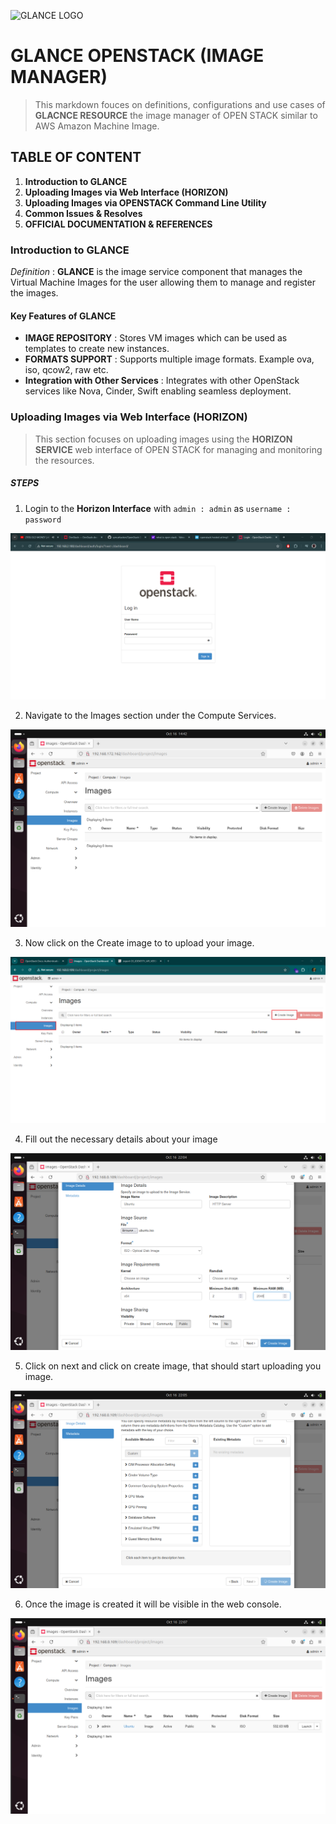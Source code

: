 ![GLANCE LOGO](https://gitlab.in2p3.fr/uploads/-/system/project/avatar/6720/OpenStack_Project_Glance_mascot.png)

# GLANCE OPENSTACK (IMAGE MANAGER)

> This markdown fouces on definitions, configurations and use cases of **GLACNCE RESOURCE** the image manager of OPEN STACK similar to AWS Amazon Machine Image.

## TABLE OF CONTENT

1. **Introduction to GLANCE**
2. **Uploading Images via Web Interface (HORIZON)**
3. **Uploading Images via OPENSTACK Command Line Utility**
4. **Common Issues & Resolves**
5. **OFFICIAL DOCUMENTATION & REFERENCES**

### Introduction to GLANCE

_Definition_ : **GLANCE** is the image service component that manages the Virtual Machine Images for the user allowing them to manage and register the images.

#### Key Features of GLANCE

- **IMAGE REPOSITORY** : Stores VM images which can be used as templates to create new instances.
- **FORMATS SUPPORT** : Supports multiple image formats. Example ova, iso, qcow2, raw etc.
- **Integration with Other Services** : Integrates with other OpenStack services like Nova, Cinder, Swift enabling seamless deployment.

### Uploading Images via Web Interface (HORIZON)

> This section focuses on uploading images using the **HORIZON SERVICE** web interface of OPEN STACK for managing and monitoring the resources.

##### STEPS

1. Login to the **Horizon Interface** with `admin : admin` as `username : password`

![Horizon Login Panel](/images/general/login.png)

2. Navigate to the Images section under the Compute Services.

![Glance Image Manager](/images/glance-gui/glance.png)

3. Now click on the Create image to to upload your image.

![Glance Image Manager](/images/glance-gui/image-upload.png)

4. Fill out the necessary details about your image

![Configuring Your Image](/images/glance-gui/configurations.png)

5. Click on next and click on create image, that should start uploading you image.

![Uploading Image](/images/glance-gui/create-image.png)

6. Once the image is created it will be visible in the web console.

![Image Uploaded](/images/glance-gui/created-image.png)
